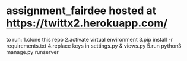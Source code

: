 # assignment_fairdee  hosted at https://twittx2.herokuapp.com/

to run:
1.clone this repo
2.activate virtual environment
3.pip install -r requirements.txt
4.replace keys in settings.py & views.py
5.run python3 manage.py runserver

